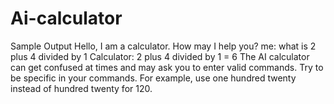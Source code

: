 # Ai-calculator
Sample Output
Hello, I am a calculator. How may I help you?
me: what is 2 plus 4 divided by 1
Calculator: 2 plus 4 divided by 1 = 6
The AI calculator can get confused at times and may ask you to enter valid commands. Try to be specific in your commands. For example, use one hundred twenty instead of hundred twenty for 120.

